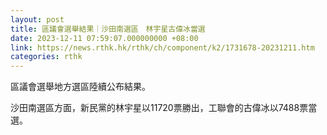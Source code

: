 ```yaml
---
layout: post
title: 區議會選舉結果｜沙田南選區　林宇星古偉冰當選
date: 2023-12-11 07:59:07.000000000 +08:00
link: https://news.rthk.hk/rthk/ch/component/k2/1731678-20231211.htm
categories: rthk
---
```


區議會選舉地方選區陸續公布結果。

沙田南選區方面，新民黨的林宇星以11720票勝出，工聯會的古偉冰以7488票當選。
